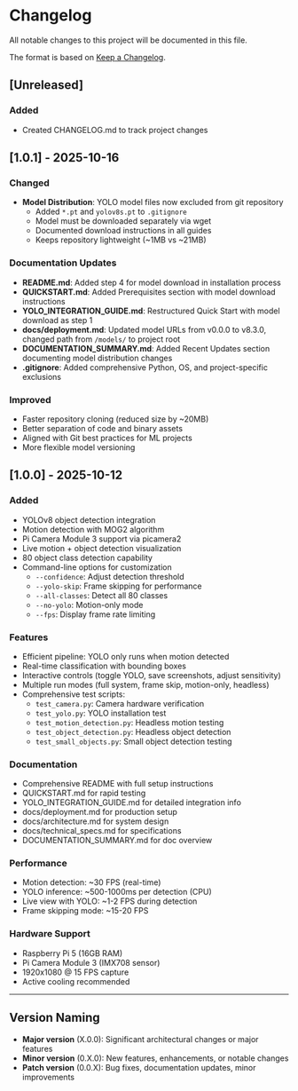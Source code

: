 # Changelog

All notable changes to this project will be documented in this file.

The format is based on [Keep a Changelog](https://keepachangelog.com/en/1.0.0/).

## [Unreleased]

### Added
- Created CHANGELOG.md to track project changes

## [1.0.1] - 2025-10-16

### Changed
- **Model Distribution**: YOLO model files now excluded from git repository
  - Added `*.pt` and `yolov8s.pt` to `.gitignore`
  - Model must be downloaded separately via wget
  - Documented download instructions in all guides
  - Keeps repository lightweight (~1MB vs ~21MB)

### Documentation Updates
- **README.md**: Added step 4 for model download in installation process
- **QUICKSTART.md**: Added Prerequisites section with model download instructions
- **YOLO_INTEGRATION_GUIDE.md**: Restructured Quick Start with model download as step 1
- **docs/deployment.md**: Updated model URLs from v0.0.0 to v8.3.0, changed path from `/models/` to project root
- **DOCUMENTATION_SUMMARY.md**: Added Recent Updates section documenting model distribution changes
- **.gitignore**: Added comprehensive Python, OS, and project-specific exclusions

### Improved
- Faster repository cloning (reduced size by ~20MB)
- Better separation of code and binary assets
- Aligned with Git best practices for ML projects
- More flexible model versioning

## [1.0.0] - 2025-10-12

### Added
- YOLOv8 object detection integration
- Motion detection with MOG2 algorithm
- Pi Camera Module 3 support via picamera2
- Live motion + object detection visualization
- 80 object class detection capability
- Command-line options for customization
  - `--confidence`: Adjust detection threshold
  - `--yolo-skip`: Frame skipping for performance
  - `--all-classes`: Detect all 80 classes
  - `--no-yolo`: Motion-only mode
  - `--fps`: Display frame rate limiting

### Features
- Efficient pipeline: YOLO only runs when motion detected
- Real-time classification with bounding boxes
- Interactive controls (toggle YOLO, save screenshots, adjust sensitivity)
- Multiple run modes (full system, frame skip, motion-only, headless)
- Comprehensive test scripts:
  - `test_camera.py`: Camera hardware verification
  - `test_yolo.py`: YOLO installation test
  - `test_motion_detection.py`: Headless motion testing
  - `test_object_detection.py`: Headless object detection
  - `test_small_objects.py`: Small object detection testing

### Documentation
- Comprehensive README with full setup instructions
- QUICKSTART.md for rapid testing
- YOLO_INTEGRATION_GUIDE.md for detailed integration info
- docs/deployment.md for production setup
- docs/architecture.md for system design
- docs/technical_specs.md for specifications
- DOCUMENTATION_SUMMARY.md for doc overview

### Performance
- Motion detection: ~30 FPS (real-time)
- YOLO inference: ~500-1000ms per detection (CPU)
- Live view with YOLO: ~1-2 FPS during detection
- Frame skipping mode: ~15-20 FPS

### Hardware Support
- Raspberry Pi 5 (16GB RAM)
- Pi Camera Module 3 (IMX708 sensor)
- 1920x1080 @ 15 FPS capture
- Active cooling recommended

---

## Version Naming

- **Major version** (X.0.0): Significant architectural changes or major features
- **Minor version** (0.X.0): New features, enhancements, or notable changes
- **Patch version** (0.0.X): Bug fixes, documentation updates, minor improvements


